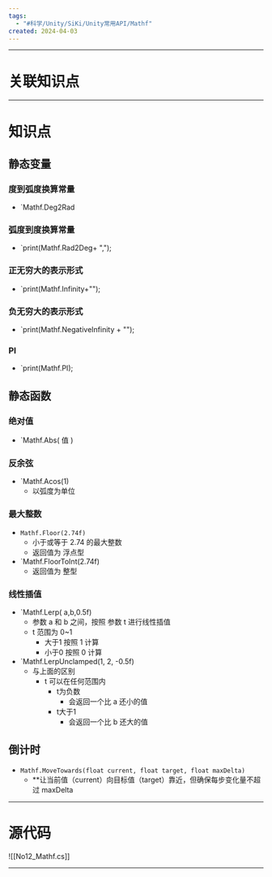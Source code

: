 ```yaml
---
tags:
  - "#科学/Unity/SiKi/Unity常用API/Mathf"
created: 2024-04-03
---
```


---
# 关联知识点



---
# 知识点

## 静态变量
### 度到弧度换算常量

- `Mathf.Deg2Rad
### 弧度到度换算常量

- `print(Mathf.Rad2Deg+ ",");
### 正无穷大的表示形式

- `print(Mathf.Infinity+"");
### 负无穷大的表示形式

- `print(Mathf.NegativeInfinity + "");
### PI

- `print(Mathf.PI);
## 静态函数
### 绝对值

- `Mathf.Abs( 值 )
### 反余弦

- `Mathf.Acos(1)
	- 以弧度为单位
### 最大整数

- `Mathf.Floor(2.74f)`
	- 小于或等于 2.74 的最大整数
	- 返回值为 浮点型
- `Mathf.FloorToInt(2.74f)
	- 返回值为 整型
### 线性插值

- `Mathf.Lerp( a,b,0.5f)
	- 参数 a 和 b 之间，按照 参数 t 进行线性插值
	- t 范围为 0~1
		- 大于1 按照 1 计算
		- 小于0 按照 0 计算
- `Mathf.LerpUnclamped(1, 2, -0.5f)
	- 与上面的区别
		- t 可以在任何范围内
			- t为负数
				- 会返回一个比 a 还小的值
			- t大于1
				- 会返回一个比 b 还大的值
## 倒计时

- `Mathf.MoveTowards(float current, float target, float maxDelta)`
	- **让当前值（current）向目标值（target）靠近，但确保每步变化量不超过 maxDelta

---
# 源代码

![[No12_Mathf.cs]]

---